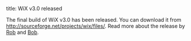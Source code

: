title: WiX v3.0 released

The final build of WiX v3.0 has been released. You can download it from <a href="http://sourceforge.net/projects/wix/files/">http://sourceforge.net/projects/wix/files/</a>. Read more about the release by <a href="http://robmensching.com/blog/posts/2009/7/4/WiX-v3.0-released">Rob</a> and <a href="http://www.joyofsetup.com/2009/07/04/wix-v3-0-has-been-released/">Bob</a>.
